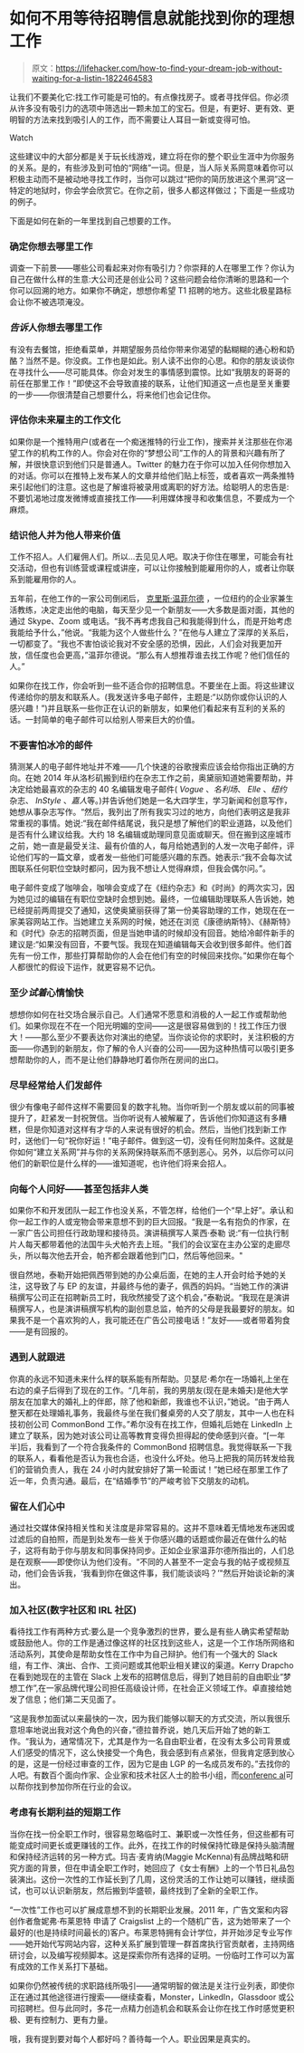 # 如何不用等待招聘信息就能找到你的理想工作

> 原文：<https://lifehacker.com/how-to-find-your-dream-job-without-waiting-for-a-listin-1822464583>

让我们不要美化它:找工作可能是可怕的。有点像找房子。或者寻找伴侣。你必须从许多没有吸引力的选项中筛选出一颗未加工的宝石。但是，有更好、更有效、更明智的方法来找到吸引人的工作，而不需要让人耳目一新或变得可怕。

Watch

这些建议中的大部分都是关于玩长线游戏，建立将在你的整个职业生涯中为你服务的关系。是的，有些涉及到可怕的“网络”一词。但是，当人际关系网意味着你可以积极主动而不是被动地寻找工作时，当你可以跳过“把你的简历放进这个黑洞”这一特定的地狱时，你会学会欣赏它。在你之前，很多人都这样做过；下面是一些成功的例子。

下面是如何在新的一年里找到自己想要的工作。

### 确定你想去哪里工作

调查一下前景——哪些公司看起来对你有吸引力？你崇拜的人在哪里工作？你认为自己在做什么样的生意:大公司还是创业公司？这些问题会给你清晰的思路和一个你可以回溯的地方。如果你不确定，想想你希望 T1 招聘的地方。这些北极星路标会让你不被选项淹没。

### ***告诉*人你想去哪里工作**

有没有去餐馆，拒绝看菜单，并期望服务员给你带来你渴望的黏糊糊的通心粉和奶酪？当然不是。你没疯。工作也是如此。别人读不出你的心思。和你的朋友谈谈你在寻找什么——尽可能具体。你会对发生的事情感到震惊。比如“我朋友的哥哥的前任在那里工作！”即使这不会导致直接的联系，让他们知道这一点也是至关重要的一步——你很清楚自己想要什么，将来他们也会记住你。

### **评估你未来雇主的工作文化**

如果你是一个推特用户(或者在一个痴迷推特的行业工作)，搜索并关注那些在你渴望工作的机构工作的人。你会对在你的“梦想公司”工作的人的背景和兴趣有所了解，并很快意识到他们只是普通人。Twitter 的魅力在于你可以加入任何你想加入的对话。你可以在推特上发布某人的文章并给他们贴上标签，或者喜欢一两条推特来引起他们的注意。这也是了解谁将被录用或离职的好方法。给聪明人的忠告是:不要饥渴地过度发微博或直接找工作——利用媒体搜寻和收集信息，不要成为一个麻烦。

### **结识他人并为他人带来价值**

工作不招人。人们雇佣人们。所以…去见见人吧。取决于你住在哪里，可能会有社交活动，但也有训练营或课程或讲座，可以让你接触到能雇用你的人，或者让你联系到能雇用你的人。

五年前，在他工作的一家公司倒闭后， [克里斯·温菲尔德](http://www.chriswinfield.com) ，一位纽约的企业家兼生活教练，决定走出他的电脑，每天至少见一个新朋友——大多数是面对面，其他的通过 Skype、Zoom 或电话。“我不再考虑我自己和我能得到什么，而是开始考虑我能给予什么，”他说。“我能为这个人做些什么？”在他与人建立了深厚的关系后，一切都变了。“我也不害怕谈论我对不安全感的恐惧，因此，人们会对我更加开放，信任度也会更高，”温菲尔德说。“那么有人想推荐谁去找工作呢？他们信任的人。”

如果你在找工作，你会听到一些不适合你的招聘信息。不要坐在上面。将这些建议传递给你的朋友和联系人。(我发送许多电子邮件，主题是:“以防你或你认识的人感兴趣！”)并且联系一些你正在认识的新朋友，如果他们看起来有互利的关系的话。一封简单的电子邮件可以给别人带来巨大的价值。

### **不要害怕冰冷的邮件**

猜测某人的电子邮件地址并不难——几个快速的谷歌搜索应该会给你指出正确的方向。在她 2014 年从洛杉矶搬到纽约在杂志工作之前，奥黛丽知道她需要帮助，并决定给她最喜欢的杂志的 40 名编辑发电子邮件( *Vogue* 、*名利场*、 *Elle* 、*纽约*杂志、 *InStyle* 、*嘉人*等。)并告诉他们她是一名大四学生，学习新闻和创意写作，她想从事杂志写作。“然后，我列出了所有我实习过的地方，向他们表明这是我非常重视的事情。她说:“我在邮件结尾说，我只是想了解他们的职业道路，以及他们是否有什么建议给我。大约 18 名编辑或助理同意见面或聊天。但在搬到这座城市之前，她一直是最受关注、最有价值的人，每月给她遇到的人发一次电子邮件，评论他们写的一篇文章，或者发一些他们可能感兴趣的东西。她表示:“我不会每次试图联系任何职位空缺时都问，因为我不想让人觉得麻烦，但我会偶尔问。”。

电子邮件变成了咖啡会，咖啡会变成了在《纽约杂志》和《时尚》的两次实习，因为她见过的编辑在有职位空缺时会想到她。最终，一位编辑助理联系人告诉她，她已经提前两周提交了通知，这使奥黛丽获得了第一份美容助理的工作，她现在在一家美容网站工作。当她建立关系网的时候，她还在浏览《康德纳斯特》、《赫斯特》和《时代》杂志的招聘页面，但是当她申请的时候却没有回音。她给冷邮件新手的建议是:“如果没有回音，不要气馁。我现在知道编辑每天会收到很多邮件。他们首先有一份工作，那些打算帮助你的人会在他们有空的时候回来找你。”如果你在每个人都很忙的假设下运作，就更容易不记仇。

### **至少*试着*心情愉快**

想想你如何在社交场合展示自己。人们通常不愿意和消极的人一起工作或帮助他们。如果你现在不在一个阳光明媚的空间——这是很容易做到的！找工作压力很大！——那么至少不要表达你对演出的绝望。当你谈论你的求职时，关注积极的方面——你遇到的新朋友，你了解的令人兴奋的公司——因为这种热情可以吸引更多想帮助你的人，而不是让他们静静地盯着你所在房间的出口。

### **尽早经常给人们发邮件**

很少有像电子邮件这样不需要回复的数字礼物。当你听到一个朋友或以前的同事被提升了，赶紧发一封祝贺信。当你听说有人被解雇了，告诉他们你知道这有多糟糕，但是你知道对这样有才华的人来说有很好的机会。然后，当他们找到新工作时，送他们一句“祝你好运！”电子邮件。做到这一切，没有任何附加条件。这就是你如何“建立关系网”并与你的关系网保持联系而不感到恶心。另外，以后你可以问他们的新职位是什么样的——谁知道呢，也许他们将来会招人。

### **向每个人问好——甚至包括非人类**

如果你不和开发团队一起工作也没关系，不管怎样，给他们一个“早上好”。承认和你一起工作的人或宠物会带来意想不到的巨大回报。“我是一名有抱负的作家，在一家广告公司担任行政助理和接待员。演讲稿撰写人莱西·泰勒 说:“有一位执行制片人每天都带着他的法国牛头犬帕齐去上班。"我们的会议室在主办公室的走廊尽头，所以每次他去开会，帕齐都会跟着他到门口，然后等他回来。"

很自然地，泰勒开始把佩西带到她的办公桌后面，在她的主人开会时给予她的关注，这导致了与 EP 的友谊，并最终与他的妻子，佩西的妈妈。“当她工作的演讲稿撰写公司正在招聘新员工时，我欣然接受了这个机会，”泰勒说。“我现在是演讲稿撰写人，也是演讲稿撰写机构的副创意总监，帕齐的父母是我最要好的朋友。如果我不是一个喜欢狗的人，我可能还在广告公司接电话！”友好——或者带着狗食——是有回报的。

### **遇到人就跟进**

你真的永远不知道未来什么样的联系能有所帮助。贝瑟尼·希尔在一场婚礼上坐在右边的桌子后得到了现在的工作。“几年前，我的男朋友(现在是未婚夫)是他大学朋友在加拿大的婚礼上的伴郎，除了他和新郎，我谁也不认识，”她说。“由于两人整天都在处理婚礼事务，我最终与坐在我们餐桌旁的人交了朋友，其中一人也在科技初创公司 CommonBond 工作。”希尔没有在找工作，但婚礼后她在 LinkedIn 上建立了联系，因为她对该公司让高等教育变得负担得起的使命感到兴奋。“[一年半]后，我看到了一个符合我条件的 CommonBond 招聘信息。我觉得联系一下我的联系人，看看他是否认为我也合适，也没什么坏处。他马上把我的简历转发给我们的营销负责人，我在 24 小时内就安排好了第一轮面试！”她已经在那里工作了近一年，负责沟通。最后，在“结婚季节”的严峻考验下交朋友的动机。

### **留在人们心中**

通过社交媒体保持相关性和关注度是非常容易的。这并不意味着无情地发布迷因或过滤后的自拍照，而是到处发布一些关于你感兴趣的话题或你最近在做什么的帖子，这将有助于你与朋友和同事保持同步。正如企业家温菲尔德所指出的，人们总是在观察——即使你认为他们没有。“不同的人甚至不一定会与我的帖子或视频互动，他们会告诉我，‘我看到你在做这件事，我们能谈谈吗？’"然后开始谈论新的演出。

### **加入社区(数字社区和 IRL 社区)**

看待找工作有两种方式:要么是一个竞争激烈的世界，要么是有些人确实希望帮助或鼓励他人。你的工作是通过像这样的社区找到这些人，这是一个工作场所网络和活动系列，其使命是帮助女性在工作中为自己辩护。他们有一个强大的 Slack 组，有工作、演出、合作、工资问题或其他职业相关建议的渠道。Kerry Drapcho 在看到她现在的主管在 Slack 上发布的招聘信息后，得到了她目前的自由职业“梦想工作”,在一家品牌代理公司担任高级设计师，在社会正义领域工作。卓直接给她发了信息；他们第二天见面了。

“这是我参加面试以来最快的一次，因为我们能够以聊天的方式交流，所以我很乐意坦率地说出我对这个角色的兴奋，”德拉普乔说，她几天后开始了她的新工作。“我认为，通常情况下，尤其是作为一名自由职业者，在没有太多公司背景或人们感受的情况下，这么快接受一个角色，我会感到有点紧张，但我肯定感到放心的是，这是一份经过审查的工作，因为它是由 LGP 的一名成员发布的。”去找你的人吧。有数百个面向作家、企业家和技术社区人士的脸书小组，而[conferenc al](http://www.confercal.com/)可以帮你找到参加你所在行业的会议。

### **考虑有长期利益的短期工作**

当你在找一份全职工作时，很容易忽略临时工、兼职或一次性任务，但这些都有可能变成时间更长或更赚钱的工作。此外，在找工作的时候保持忙碌是保持头脑清醒和保持经济运转的另一种方式。玛吉·麦肯纳(Maggie McKenna)有品牌战略和研究方面的背景，但在申请全职工作时，她回应了《女士有酬》上的一个节日礼品包装演出。这份一次性的工作延长到了几周，这份灵活的工作让她可以赚钱，继续面试，也可以认识新朋友，然后搬到华盛顿，最终找到了全新的全职工作。

“一次性”工作也可以扩展成意想不到的长期职业发展。2011 年，广告文案和内容创作者詹妮弗·布莱恩特 申请了 Craigslist 上的一个随机广告，这为她带来了一个最好的(也是持续时间最长的)客户。布莱恩特拥有会计学位，并开始涉足专业写作——她开始代写网站内容，这种关系扩展到管理一群首席执行官贡献者，主持网络研讨会，以及编写视频脚本。这是探索你所有选择的证明。一份临时工作可以为富有成效的工作关系打下基础。

如果你仍然被传统的求职路线所吸引——通常明智的做法是关注行业列表，即使你正在通过其他途径进行搜索——继续查看，Monster，LinkedIn，Glassdoor 或公司招聘栏。但与此同时，多花一点精力创造机会和联系会让你在找工作时感觉更积极、更有控制力、更有力量。

哦，我有提到要对每个人都好吗？善待每一个人。职业因果是真实的。